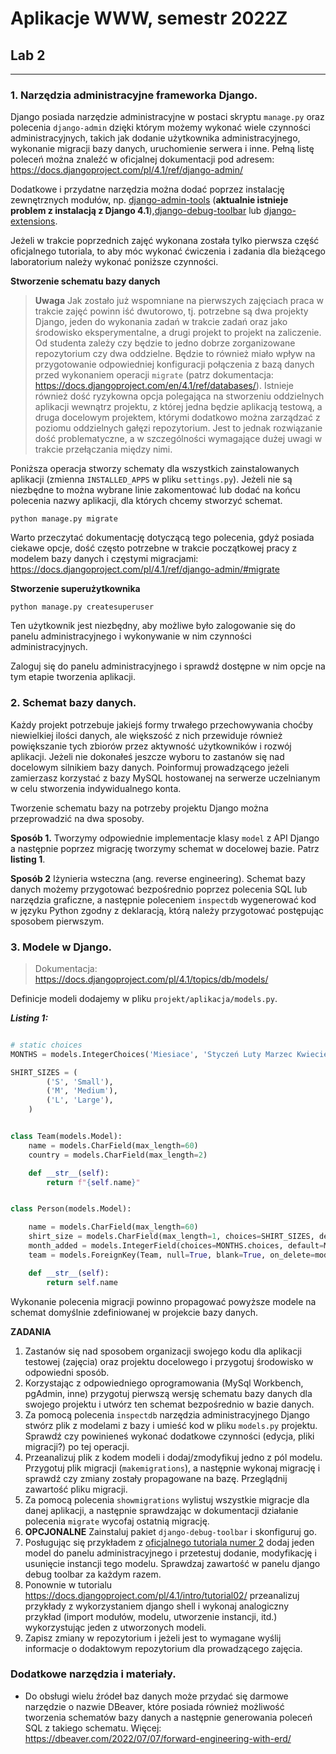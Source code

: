 # Aplikacje WWW, semestr 2022Z

## Lab 2
---

### **1. Narzędzia administracyjne frameworka Django.**

Django posiada narzędzie administracyjne w postaci skryptu `manage.py` oraz polecenia `django-admin` dzięki którym możemy wykonać wiele czynności administracyjnych, takich jak dodanie użytkownika administracyjnego, wykonanie migracji bazy danych, uruchomienie serwera i inne. Pełną listę poleceń można znaleźć w oficjalnej dokumentacji pod adresem: https://docs.djangoproject.com/pl/4.1/ref/django-admin/

Dodatkowe i przydatne narzędzia można dodać poprzez instalację zewnętrznych modułów, np. [django-admin-tools](https://github.com/django-admin-tools/django-admin-tools) (**aktualnie istnieje problem z instalacją z Django 4.1**),[django-debug-toolbar](https://django-debug-toolbar.readthedocs.io/en/latest/) lub [django-extensions](https://pypi.org/project/django-extensions/).

Jeżeli w trakcie poprzednich zajęć wykonana została tylko pierwsza część oficjalnego tutoriala, to aby móc wykonać ćwiczenia i zadania dla bieżącego laboratorium należy wykonać poniższe czynności.

**Stworzenie schematu bazy danych**

>**Uwaga** Jak zostało już wspomniane na pierwszych zajęciach praca w trakcie zajęć powinn iść dwutorowo, tj. potrzebne są dwa projekty Django, jeden do wykonania zadań w trakcie zadań oraz jako środowisko eksperymentalne, a drugi projekt to projekt na zaliczenie. Od studenta zależy czy będzie to jedno dobrze zorganizowane repozytorium czy dwa oddzielne. Będzie to również miało wpływ na przygotowanie odpowiedniej konfiguracji połączenia z bazą danych przed wykonaniem operacji `migrate` (patrz dokumentacja: https://docs.djangoproject.com/en/4.1/ref/databases/).
Istnieje również dość ryzykowna opcja polegająca na stworzeniu oddzielnych aplikacji wewnątrz projektu, z której jedna będzie aplikacją testową, a druga docelowym projektem, którymi dodatkowo można zarządzać z poziomu oddzielnych gałęzi repozytorium. Jest to jednak rozwiązanie dość problematyczne, a w szczególności wymagające dużej uwagi w trakcie przełączania między nimi.

Poniższa operacja stworzy schematy dla wszystkich zainstalowanych aplikacji (zmienna `INSTALLED_APPS` w pliku `settings.py`). Jeżeli nie są niezbędne to można wybrane linie zakomentować lub dodać na końcu polecenia nazwy aplikacji, dla których chcemy stworzyć schemat.

```console
python manage.py migrate
```

Warto przeczytać dokumentację dotyczącą tego polecenia, gdyż posiada ciekawe opcje, dość często potrzebne w trakcie początkowej pracy z modelem bazy danych i częstymi migracjami: https://docs.djangoproject.com/pl/4.1/ref/django-admin/#migrate


**Stworzenie superużytkownika**

```console
python manage.py createsuperuser
```

Ten użytkownik jest niezbędny, aby możliwe było zalogowanie się do panelu administracyjnego i wykonywanie w nim czynności administracyjnych.

Zaloguj się do panelu administracyjnego i sprawdź dostępne w nim opcje na tym etapie tworzenia aplikacji.


### 2. Schemat bazy danych.

Każdy projekt potrzebuje jakiejś formy trwałego przechowywania choćby niewielkiej ilości danych, ale większość z nich przewiduje również powiększanie tych zbiorów przez aktywność użytkowników i rozwój aplikacji. Jeżeli nie dokonałeś jeszcze wyboru to zastanów się nad docelowym silnikiem bazy danych. Poinformuj prowadzącego jeżeli zamierzasz korzystać z bazy MySQL hostowanej na serwerze uczelnianym w celu stworzenia indywidualnego konta.

Tworzenie schematu bazy na potrzeby projektu Django można przeprowadzić na dwa sposoby.

**Sposób 1.**
Tworzymy odpowiednie implementacje klasy `model` z API Django a następnie poprzez migrację tworzymy schemat w docelowej bazie. Patrz **listing 1**.

**Sposób 2**
Iżynieria wsteczna (ang. reverse engineering). Schemat bazy danych możemy przygotować bezpośrednio poprzez polecenia SQL lub narzędzia graficzne, a następnie poleceniem `inspectdb` wygenerować kod w języku Python zgodny z deklaracją, którą należy przygotować postępując sposobem pierwszym.

### 3. Modele w Django.


> Dokumentacja: https://docs.djangoproject.com/pl/4.1/topics/db/models/

Definicje modeli dodajemy w pliku `projekt/aplikacja/models.py`.

__*Listing 1:*__
```python

# static choices
MONTHS = models.IntegerChoices('Miesiace', 'Styczeń Luty Marzec Kwiecień Maj Czerwiec Lipiec Sierpień Wrzesień Październik Listopad Grudzień')

SHIRT_SIZES = (
        ('S', 'Small'),
        ('M', 'Medium'),
        ('L', 'Large'),
    )


class Team(models.Model):
    name = models.CharField(max_length=60)
    country = models.CharField(max_length=2)

    def __str__(self):
        return f"{self.name}"


class Person(models.Model):

    name = models.CharField(max_length=60)
    shirt_size = models.CharField(max_length=1, choices=SHIRT_SIZES, default=SHIRT_SIZES[0][0])
    month_added = models.IntegerField(choices=MONTHS.choices, default=MONTHS.choices[0][0])
    team = models.ForeignKey(Team, null=True, blank=True, on_delete=models.SET_NULL)

    def __str__(self):
        return self.name
```

Wykonanie polecenia migracji powinno propagować powyższe modele na schemat domyślnie zdefiniowanej w projekcie bazy danych.

**ZADANIA**

1. Zastanów się nad sposobem organizacji swojego kodu dla aplikacji testowej (zajęcia) oraz projektu docelowego i przygotuj środowisko w odpowiedni sposób.
2. Korzystając z odpowiedniego oprogramowania (MySql Workbench, pgAdmin, inne) przygotuj pierwszą wersję schematu bazy danych dla swojego projektu i utwórz ten schemat bezpośrednio w bazie danych.
3. Za pomocą polecenia `inspectdb` narzędzia administracyjnego Django stwórz plik z modelami z bazy i umieść kod w pliku `models.py` projektu. Sprawdź czy powinieneś wykonać dodatkowe czynności (edycja, pliki migracji?) po tej operacji.
4. Przeanalizuj plik z kodem modeli i dodaj/zmodyfikuj jedno z pól modelu. Przygotuj plik migracji (`makemigrations`), a następnie wykonaj migrację i sprawdź czy zmiany zostały propagowane na bazę. Przeglądnij zawartość pliku migracji.
5. Za pomocą polecenia `showmigrations` wylistuj wszystkie migracje dla danej aplikacji, a następnie sprawdzając w dokumentacji działanie polecenia `migrate` wycofaj ostatnią migrację.
6. **OPCJONALNE** Zainstaluj pakiet `django-debug-toolbar` i skonfiguruj go.
7. Posługując się przykładem z [oficjalnego tutoriala numer 2](https://docs.djangoproject.com/pl/4.1/intro/tutorial02/) dodaj jeden model do panelu administracyjnego i przetestuj dodanie, modyfikację i usunięcie instancji tego modelu. Sprawdzaj zawartość w panelu django debug toolbar za każdym razem.
8. Ponownie w tutorialu https://docs.djangoproject.com/pl/4.1/intro/tutorial02/ przeanalizuj przykłady z wykorzystaniem django shell i wykonaj analogiczny przykład (import modułów, modelu, utworzenie instancji, itd.) wykorzystując jeden z utworzonych modeli.
9. Zapisz zmiany w repozytorium i jeżeli jest to wymagane wyślij informacje o dodaktowym repozytorium dla prowadzącego zajęcia.


### Dodatkowe narzędzia i materiały.

* Do obsługi wielu źródeł baz danych może przydać się darmowe narzędzie o nazwie DBeaver, które posiada również możliwość tworzenia schematów bazy danych a następnie generowania poleceń SQL z takiego schematu. Więcej: https://dbeaver.com/2022/07/07/forward-engineering-with-erd/
